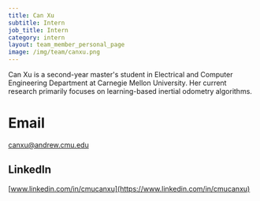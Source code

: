 ```yaml
---
title: Can Xu
subtitle: Intern
job_title: Intern
category: intern
layout: team_member_personal_page
image: /img/team/canxu.png
---
```


Can Xu is a second-year master's student in Electrical and Computer Engineering Department at Carnegie Mellon University. Her current research primarily focuses on learning-based inertial odometry algorithms.

# Email #
canxu@andrew.cmu.edu

## LinkedIn ##
[www.linkedin.com/in/cmucanxu](https://www.linkedin.com/in/cmucanxu)
